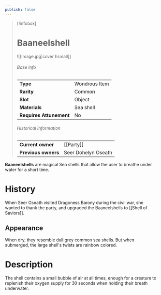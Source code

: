 ```yaml
---
publish: false
---
```


> [!infobox]  
> # Baaneelshell
> ![[Image.jpg|cover hsmall]]
> ###### Base Info
> | | |
> |---|---|
> | **Type** | Wondrous Item |
> | **Rarity** | Common |
> | **Slot** | Object |
> | **Materials** | Sea shell |
> | **Requires Attunement** | No |
> ###### Historical Information
> | | |
> |---|---|
> | **Current owner** | [[Party]] |
> | **Previous owners** | Seer Dohelyn Oseath |

**Baaneelshells** are magical Sea shells that allow the user to breathe under water for a short time.
# History
When Seer Oseath visited Dragoness Barony during the civil war, she wanted to thank the party, and upgraded the Baaneelshells to [[Shell of Saviors]].
## Appearance
When dry, they resemble dull grey common sea shells. But when submerged, the large shell's twists are rainbow colored.
# Description
The shell contains a small bubble of air at all times, enough for a creature to replenish their oxygen supply for 30 seconds when holding their breath underwater.
